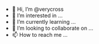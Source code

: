 - 👋 Hi, I’m @verycross
- 👀 I’m interested in ...
- 🌱 I’m currently learning ...
- 💞️ I’m looking to collaborate on ...
- 📫 How to reach me ...

<!---
verycross/verycross is a ✨ special ✨ repository because its `README.md` (this file) appears on your GitHub profile.
You can click the Preview link to take a look at your changes.
--->
